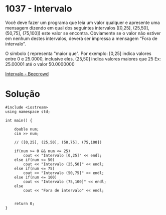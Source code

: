# 1037 - Intervalo

Você deve fazer um programa que leia um valor qualquer e apresente uma mensagem dizendo em qual dos seguintes intervalos ([0,25], (25,50], (50,75], (75,100]) este valor se encontra. Obviamente se o valor não estiver em nenhum destes intervalos, deverá ser impressa a mensagem “Fora de intervalo”.

O símbolo ( representa "maior que". Por exemplo:
[0,25]  indica valores entre 0 e 25.0000, inclusive eles.
(25,50] indica valores maiores que 25 Ex: 25.00001 até o valor 50.0000000

[Intervalo - Beecrowd](https://www.beecrowd.com.br/judge/pt/problems/view/1037)

# Solução

```
#include <iostream>
using namespace std;

int main() {
    
    double num; 
    cin >> num;
    
    // ([0,25], (25,50], (50,75], (75,100])
    
    if(num >= 0 && num <= 25)
        cout << "Intervalo [0,25]" << endl;
    else if(num <= 50)
        cout << "Intervalo (25,50]" << endl;
    else if(num <= 75)
        cout << "Intervalo (50,75]" << endl;
    else if(num <= 100)
        cout << "Intervalo (75,100]" << endl;
    else
        cout << "Fora de intervalo" << endl;

    
    return 0;
}
```